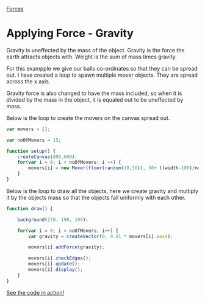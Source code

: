 [Forces](../)


# Applying Force - Gravity

Gravity is uneffected by the mass of the object. Gravity is the force the earth attracts objects with. Weight is the sum of mass times gravity.

For this exampple we give our balls co-ordinates so that they can be spread out. I have created a loop to spawn multiple mover objects. They are spread across the x axis. 

Gravity force is also changed to have the mass included, so when it is divided by the mass in the object, it is equaled out to be uneffected by mass.

Below is the loop to create the movers on the canvas spread out.
```js
var movers = [];

var noOfMovers = 15;

function setup() {
	createCanvas(800,600);
	for(var i = 0; i < noOfMovers; i ++) {
		movers[i] = new Mover(floor(random(10,50)), 50+ ((width-100)/noOfMovers * i), 150);
	}
}
```


Below is the loop to draw all the objects, here we create gravity and multiply it by the objects mass so that the objects fall uniformly with each other.
```js
function draw() {

	background(178, 190, 195);

	for(var i = 0; i < noOfMovers; i++) {
		var gravity = createVector(0, 0.01 * movers[i].mass);

		movers[i].addForce(gravity);

		movers[i].checkEdges();
		movers[i].update();
		movers[i].display();
	}	
}
```
[See the code in action!](sketch.html)
